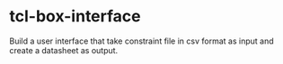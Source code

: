 # tcl-box-interface
Build a user interface that take constraint file in csv format as input and create a datasheet as output.
